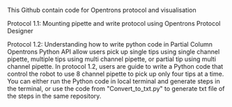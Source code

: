This Github contain code for Opentrons protocol and visualisation

Protocol 1.1: Mounting pipette and write protocol using Opentrons Protocol Designer

Protocol 1.2: Understanding how to write python code in Partial Column 
  Opentrons Python API allow users pick up single tips using single channel pipette, multiple tips using multi channel pipette, or partial tip using multi channel pipette. In protocol 1.2, users are guide to write a Python code that control the robot to use 8 channel pipette to pick up only four tips at a time. You can either run the Python code in local terminal and generate steps in the terminal, or use the code from "Convert_to_txt.py" to generate txt file of the steps in the same repository.

